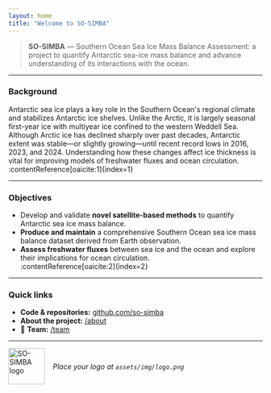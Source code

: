 ```yaml
---
layout: home
title: "Welcome to SO-SIMBA"
---
```


> **SO-SIMBA** — Southern Ocean Sea Ice Mass Balance Assessment: a project to quantify Antarctic sea-ice mass balance and advance understanding of its interactions with the ocean.

---

### Background
Antarctic sea ice plays a key role in the Southern Ocean's regional climate and stabilizes Antarctic ice shelves. Unlike the Arctic, it is largely seasonal first-year ice with multiyear ice confined to the western Weddell Sea. Although Arctic ice has declined sharply over past decades, Antarctic extent was stable—or slightly growing—until recent record lows in 2016, 2023, and 2024. Understanding how these changes affect ice thickness is vital for improving models of freshwater fluxes and ocean circulation.  
:contentReference[oaicite:1]{index=1}

---

### Objectives
- Develop and validate **novel satellite-based methods** to quantify Antarctic sea ice mass balance.
- **Produce and maintain** a comprehensive Southern Ocean sea ice mass balance dataset derived from Earth observation.
- **Assess freshwater fluxes** between sea ice and the ocean and explore their implications for ocean circulation.  
:contentReference[oaicite:2]{index=2}

---

### Quick links
- **Code & repositories:** [github.com/so-simba](https://github.com/so-simba)  
- **About the project:** [/about](./about)  
- 👥 **Team:** [/team](./team)

---

<div style="display:flex;align-items:center;gap:1rem;flex-wrap:wrap">
  <img src="/assets/img/logo.png" alt="SO-SIMBA logo" style="height:72px">
  <div><em>Place your logo at <code>assets/img/logo.png</code></em></div>
</div>
